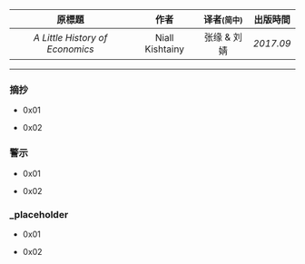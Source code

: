| 原標題 | 作者 | 译者<small>(简中)</small> | 出版時間 | 
| :---: | :---: | :---: | :---: |
| *A Little History of Economics* | Niall Kishtainy | 张缘 & 刘婧 | *2017.09* |

--------- 

### 摘抄 
- 0x01 
    > 
    
- 0x02 
    > 


### 警示 
- 0x01 
    > 
    
- 0x02 
    > 
    
### _placeholder
- 0x01 
    > 
    
- 0x02 
    > 